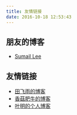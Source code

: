 ```yaml
---
title: 友情链接
date: 2016-10-18 12:53:43
---
```


## 朋友的博客

- [Sumail Lee](http://sumail-lee.com/)

## 友情链接

- [田飞雨的博客](http://www.tianfeiyu.com/)
- [香菇肥牛的博客](https://qing.su/)
- [叶明的个人博客](http://yeming.me/)
